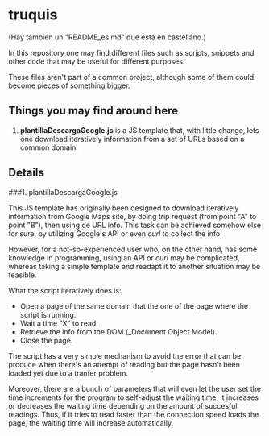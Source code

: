 # truquis

(Hay también un "README_es.md" que está en castellano.)

In this repository one may find different files such as scripts, snippets and other code that may be useful for different purposes.

These files aren't part of a common project, although some of them could become pieces of something bigger.


## Things you may find around here

1. **plantillaDescargaGoogle.js** is a JS template that, with little change, lets one download iteratively information from a set of URLs based on a common domain.


## Details

###1. plantillaDescargaGoogle.js

This JS template has originally been designed to download iteratively information from Google Maps site, by doing trip request (from point "A" to point "B"), then using de URL info. This task can be achieved somehow else for sure, by utilizing Google's API or even _curl_ to collect the info.

However, for a not-so-experienced user who, on the other hand, has some knowledge in programming, using an API or _curl_ may be complicated, whereas taking a simple template and readapt it to another situation may be feasible.

What the script iteratively does is:
- Open a page of the same domain that the one of the page where the script is running.
- Wait a time "X" to read.
- Retrieve the info from the DOM (_Document Object Model).
- Close the page.

The script has a very simple mechanism to avoid the error that can be produce when there's an attempt of reading but the page hasn't been loaded yet due to a tranfer problem.

Moreover, there are a bunch of parameters that will even let the user set the time increments for the program to self-adjust the waiting time; it increases or decreases the waiting time depending on the amount of succesful readings. Thus, if it tries to read faster than the connection speed loads the page, the waiting time will increase automatically.